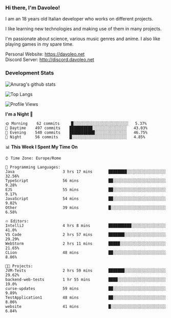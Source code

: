 ### Hi there, I'm Davoleo!

I am an 18 years old Italian developer who works on different projects.

I like learning new technologies and making use of them in many projects.

I'm passionate about science, various music genres and anime.
I also like playing games in my spare time.

Personal Website: https://davoleo.net <br>
Discord Server: http://discord.davoleo.net

### Development Stats

![Anurag's github stats](https://github-readme-stats.vercel.app/api?username=Davoleo&count_private=true&show_icons=true&theme=tokyonight)

![Top Langs](https://github-readme-stats.vercel.app/api/top-langs/?username=Davoleo&theme=tokyonight&layout=compact)

<!--START_SECTION:waka-->
![Profile Views](http://img.shields.io/badge/Profile%20Views-32-blue)

**I'm a Night 🦉** 

```text
🌞 Morning    62 commits     █░░░░░░░░░░░░░░░░░░░░░░░░   5.37% 
🌆 Daytime    497 commits    ██████████░░░░░░░░░░░░░░░   43.03% 
🌃 Evening    540 commits    ███████████░░░░░░░░░░░░░░   46.75% 
🌙 Night      56 commits     █░░░░░░░░░░░░░░░░░░░░░░░░   4.85%

```


📊 **This Week I Spent My Time On** 

```text
⌚︎ Time Zone: Europe/Rome

💬 Programming Languages: 
Java                     3 hrs 17 mins       ████████░░░░░░░░░░░░░░░░░   32.56% 
TypeScript               56 mins             ██░░░░░░░░░░░░░░░░░░░░░░░   9.28% 
EJS                      55 mins             ██░░░░░░░░░░░░░░░░░░░░░░░   9.17% 
JavaScript               54 mins             ██░░░░░░░░░░░░░░░░░░░░░░░   9.02% 
Other                    39 mins             █░░░░░░░░░░░░░░░░░░░░░░░░   6.58%

🔥 Editors: 
IntelliJ                 4 hrs 8 mins        ██████████░░░░░░░░░░░░░░░   41.0% 
VS Code                  2 hrs 57 mins       ███████░░░░░░░░░░░░░░░░░░   29.29% 
WebStorm                 2 hrs 11 mins       █████░░░░░░░░░░░░░░░░░░░░   21.65% 
CLion                    48 mins             ██░░░░░░░░░░░░░░░░░░░░░░░   8.06%

🐱‍💻 Projects: 
JVM-Tests                2 hrs 59 mins       ███████░░░░░░░░░░░░░░░░░░   29.62% 
backend-web-tests        1 hr 55 mins        ████░░░░░░░░░░░░░░░░░░░░░   19.0% 
curse-updates            59 mins             ██░░░░░░░░░░░░░░░░░░░░░░░   9.89% 
TestApplication1         48 mins             ██░░░░░░░░░░░░░░░░░░░░░░░   8.06% 
website                  41 mins             █░░░░░░░░░░░░░░░░░░░░░░░░   6.84%

```


<!--END_SECTION:waka-->

<!--
**Davoleo/Davoleo** is a ✨ _special_ ✨ repository because its `README.md` (this file) appears on your GitHub profile.

https://gist.github.com/Davoleo/43516c64c8169e24dc2571c34713863b

Here are some ideas to get you started:

- 🔭 I’m currently working on ...
- 🌱 I’m currently learning ...
- 👯 I’m looking to collaborate on ...
- 🤔 I’m looking for help with ...
- 💬 Ask me about ...
- 📫 How to reach me: ...
- 😄 Pronouns: ...
- ⚡ Fun fact: ...
-->
